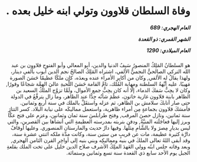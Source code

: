 <h1 dir="rtl">وفاة السلطان قلاوون وتولي ابنه خليل بعده .</h1>

<h5 dir="rtl">العام الهجري:  689

الشهر القمري: ذو القعدة

العام الميلادي: 1290</h5>

<p dir="rtl">هو السلطانُ المَلِكُ المنصورُ سَيفُ الدنيا والدين، أبو المعالي وأبو الفتوح قلاوون بن عبد الله التركي الصالحيُّ النجميُّ الألفي، اشتراه المَلِكُ الصالحُ نجم الدين أيوب بألفي دينار، ولهذا يقالُ له الألفي, وكان من أكابِرِ الأمراء عنده وبعدَه، كان ملكًا عظيمًا حَسَنَ الصورة مَهيبًا، عليه أبَّهةُ السلطنة ومهابة المُلك، تامَّ القامة حَسَنَ اللِّحيةِ عاليَ الهِمَّة شجاعًا وقورًا, وكان لا يحِبُّ سَفكَ الدماء، إلَّا أنه كان يحِبُّ جمع الأموال، ولَمَّا تزوَّج الملكُ السعيد بن الظاهر بابنة قلاوون غازية خاتون، عظُمَ شأنُه جِدًّا عند الظاهر، وما زال يترفَّعُ في الدولة حتى صار أتابكَ سلامش بن الظاهر، ثم عزله واستقَلَّ بالملك في سنة أربع وثمانين. فأمسَكَ قلاوون بجماعةٍ مِن أمراء ظاهرية، واستعمل مماليكَه على نيابة البلاد. كسر التتارَ سنة ثمانين، ونازل حصنَ المرقب, وفتح طرابلسَ سنة ثمان وثمانين، وعزم على فتح عكَّا وبرز إليها فعاجَلَته المنيَّةُ, ودفن بتربته بمدرسته العظيمةِ التي أنشأها بين القصرين، والتي ليس بديارِ مِصرَ ولا بالشَّامِ مِثلُها. وفيها دارُ حديث والمارستان المنصوري. وعليها أوقافٌ دارَّة كثيرة عظيمة، مات عن قريبٍ من ستين سنة، وكانت مدَّة ملكه اثنتي عشرة سنة، وقد أبقى اللهُ تعالى الملكَ في بنيه ومماليكِه وبني بنيه إلى أواخِرِ القرن الثامن الهجري, وبعد وفاته جلس ابنُه وولي العَهدَ الملِكُ الأشرف صلاح الدين خليل على تخت الملك بقلعةِ الجبل يوم الأحد سابع ذي القعدة سنة تسع وثمانين وستمائة.</p></br>
